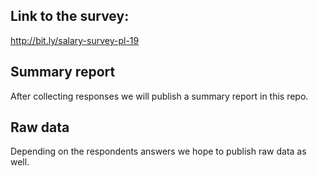 ## Link to the survey:
http://bit.ly/salary-survey-pl-19

## Summary report
After collecting responses we will publish a summary report in this repo.

## Raw data
Depending on the respondents answers we hope to publish raw data as well.

